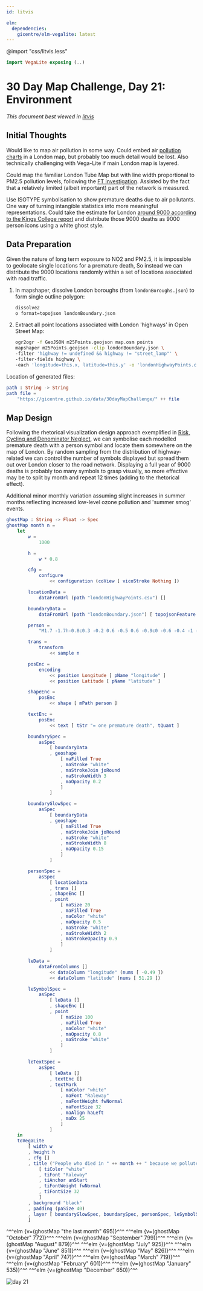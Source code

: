 ```yaml
---
id: litvis

elm:
  dependencies:
    gicentre/elm-vegalite: latest
---
```


@import "css/litvis.less"

```elm {l=hidden}
import VegaLite exposing (..)
```

# 30 Day Map Challenge, Day 21: Environment

_This document best viewed in [litvis](https://github.com/gicentre/litvis)_

## Initial Thoughts

Would like to map air pollution in some way. Could embed air [pollution charts](https://twitter.com/jwoLondon/status/1023616910829740033) in a London map, but probably too much detail would be lost. Also technically challenging with Vega-Lite if main London map is layered.

Could map the familiar London Tube Map but with line width proportional to PM2.5 pollution levels, following the [FT investigation](https://www.ft.com/content/6f381ad4-fef7-11e9-be59-e49b2a136b8d). Assisted by the fact that a relatively limited (albeit important) part of the network is measured.

Use ISOTYPE symbolisation to show premature deaths due to air pollutants. One way of turning intangible statistics into more meaningful representations. Could take the estimate for London [around 9000 according to the Kings College report](https://www.london.gov.uk/sites/default/files/hiainlondon_kingsreport_14072015_final.pdf) and distribute those 9000 deaths as 9000 person icons using a white ghost style.

## Data Preparation

Given the nature of long term exposure to NO2 and PM2.5, it is impossible to geolocate single locations for a premature death, So instead we can distribute the 9000 locations randomly within a set of locations associated with road traffic.

1.  In mapshaper, dissolve London boroughs (from `londonBoroughs.json`) to form single outline polygon:

    ```sh
    dissolve2
    o format=topojson londonBoundary.json
    ```

2.  Extract all point locations associated with London 'highways' in Open Street Map:

    ```sh
    ogr2ogr -f GeoJSON m25Points.geojson map.osm points
    mapshaper m25Points.geojson -clip londonBoundary.json \
    -filter 'highway != undefined && highway != "street_lamp"' \
    -filter-fields highway \
    -each 'longitude=this.x, latitude=this.y' -o 'londonHighwayPoints.csv'
    ```

Location of generated files:

```elm {l}
path : String -> String
path file =
    "https://gicentre.github.io/data/30dayMapChallenge/" ++ file
```

## Map Design

Following the rhetorical visualization design approach exemplified in [Risk, Cycling and Denominator Neglect](https://www.gicentre.net/blog/2013/11/24/risk-cycling-and-denominator-neglect), we can symbolise each modelled premature death with a person symbol and locate them somewhere on the map of London. By random sampling from the distribution of highway-related we can control the number of symbols displayed but spread them out over London closer to the road network. Displaying a full year of 9000 deaths is probably too many symbols to grasp visually, so more effective may be to split by month and repeat 12 times (adding to the rhetorical effect).

Additional minor monthly variation assuming slight increases in summer months reflecting increased low-level ozone pollution and 'summer smog' events.

```elm {l}
ghostMap : String -> Float -> Spec
ghostMap month n =
    let
        w =
            1000

        h =
            w * 0.8

        cfg =
            configure
                << configuration (coView [ vicoStroke Nothing ])

        locationData =
            dataFromUrl (path "londonHighwayPoints.csv") []

        boundaryData =
            dataFromUrl (path "londonBoundary.json") [ topojsonFeature "london" ]

        person =
            "M1.7 -1.7h-0.8c0.3 -0.2 0.6 -0.5 0.6 -0.9c0 -0.6 -0.4 -1 -1 -1c-0.6 0 -1 0.4 -1 1c0 0.4 0.2 0.7 0.6 0.9h-0.8c-0.4 0 -0.7 0.3 -0.7 0.6v1.9c0 0.3 0.3 0.6 0.6 0.6h0.2c0 0 0 0.1 0 0.1v1.9c0 0.3 0.2 0.6 0.3 0.6h1.3c0.2 0 0.3 -0.3 0.3 -0.6v-1.8c0 0 0 -0.1 0 -0.1h0.2c0.3 0 0.6 -0.3 0.6 -0.6v-2c0.2 -0.3 -0.1 -0.6 -0.4 -0.6z"

        trans =
            transform
                << sample n

        posEnc =
            encoding
                << position Longitude [ pName "longitude" ]
                << position Latitude [ pName "latitude" ]

        shapeEnc =
            posEnc
                << shape [ mPath person ]

        textEnc =
            posEnc
                << text [ tStr "= one premature death", tQuant ]

        boundarySpec =
            asSpec
                [ boundaryData
                , geoshape
                    [ maFilled True
                    , maStroke "white"
                    , maStrokeJoin joRound
                    , maStrokeWidth 3
                    , maOpacity 0.2
                    ]
                ]

        boundaryGlowSpec =
            asSpec
                [ boundaryData
                , geoshape
                    [ maFilled True
                    , maStrokeJoin joRound
                    , maStroke "white"
                    , maStrokeWidth 8
                    , maOpacity 0.15
                    ]
                ]

        personSpec =
            asSpec
                [ locationData
                , trans []
                , shapeEnc []
                , point
                    [ maSize 20
                    , maFilled True
                    , maColor "white"
                    , maOpacity 0.5
                    , maStroke "white"
                    , maStrokeWidth 2
                    , maStrokeOpacity 0.9
                    ]
                ]

        leData =
            dataFromColumns []
                << dataColumn "longitude" (nums [ -0.49 ])
                << dataColumn "latitude" (nums [ 51.29 ])

        leSymbolSpec =
            asSpec
                [ leData []
                , shapeEnc []
                , point
                    [ maSize 100
                    , maFilled True
                    , maColor "white"
                    , maOpacity 0.8
                    , maStroke "white"
                    ]
                ]

        leTextSpec =
            asSpec
                [ leData []
                , textEnc []
                , textMark
                    [ maColor "white"
                    , maFont "Raleway"
                    , maFontWeight fwNormal
                    , maFontSize 32
                    , maAlign haLeft
                    , maDx 25
                    ]
                ]
    in
    toVegaLite
        [ width w
        , height h
        , cfg []
        , title ("People who died in " ++ month ++ " because we polluted London's air")
            [ tiColor "white"
            , tiFont "Raleway"
            , tiAnchor anStart
            , tiFontWeight fwNormal
            , tiFontSize 32
            ]
        , background "black"
        , padding (paSize 40)
        , layer [ boundaryGlowSpec, boundarySpec, personSpec, leSymbolSpec, leTextSpec ]
        ]
```

^^^elm {v=(ghostMap "the last month" 695)}^^^
^^^elm {v=(ghostMap "October" 772)}^^^
^^^elm {v=(ghostMap "September" 799)}^^^
^^^elm {v=(ghostMap "August" 879)}^^^
^^^elm {v=(ghostMap "July" 925)}^^^
^^^elm {v=(ghostMap "June" 851)}^^^
^^^elm {v=(ghostMap "May" 826)}^^^
^^^elm {v=(ghostMap "April" 747)}^^^
^^^elm {v=(ghostMap "March" 719)}^^^
^^^elm {v=(ghostMap "February" 601)}^^^
^^^elm {v=(ghostMap "January" 535)}^^^
^^^elm {v=(ghostMap "December" 650)}^^^

![day 21](images/day21.jpg)
